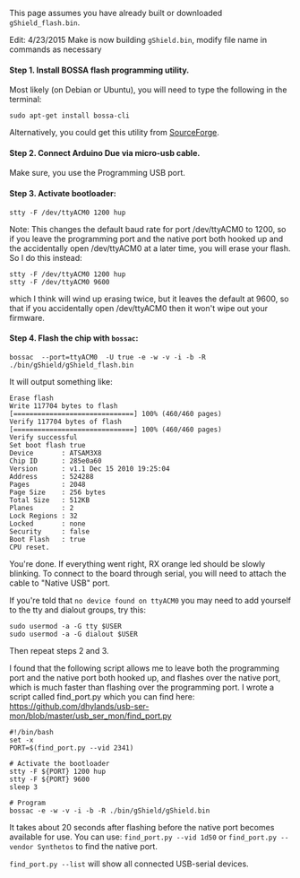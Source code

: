This page assumes you have already built or downloaded ```gShield_flash.bin```.

Edit: 4/23/2015 Make is now building ```gShield.bin```, modify file name in commands as necessary

#### Step 1. Install BOSSA flash programming utility.

Most likely (on Debian or Ubuntu), you will need to type the following in the terminal:

```
sudo apt-get install bossa-cli
```
Alternatively, you could get this utility from [SourceForge](http://sourceforge.net/projects/b-o-s-s-a/).

#### Step 2. Connect Arduino Due via micro-usb cable.

Make sure, you use the Programming USB port.

#### Step 3. Activate bootloader:
```
stty -F /dev/ttyACM0 1200 hup
```
Note: This changes the default baud rate for port /dev/ttyACM0 to 1200, so if you leave the programming port and the native port both hooked up and the accidentally open /dev/ttyACM0 at a later time, you will erase your flash. So I do this instead:
```
stty -F /dev/ttyACM0 1200 hup
stty -F /dev/ttyACM0 9600
```
which I think will wind up erasing twice, but it leaves the default at 9600, so that if you accidentally open /dev/ttyACM0 then it won't wipe out your firmware.

#### Step 4. Flash the chip with `bossac`:
```
bossac  --port=ttyACM0  -U true -e -w -v -i -b -R ./bin/gShield/gShield_flash.bin
```
It will output something like:

```
Erase flash
Write 117704 bytes to flash
[==============================] 100% (460/460 pages)
Verify 117704 bytes of flash
[==============================] 100% (460/460 pages)
Verify successful
Set boot flash true
Device       : ATSAM3X8
Chip ID      : 285e0a60
Version      : v1.1 Dec 15 2010 19:25:04
Address      : 524288
Pages        : 2048
Page Size    : 256 bytes
Total Size   : 512KB
Planes       : 2
Lock Regions : 32
Locked       : none
Security     : false
Boot Flash   : true
CPU reset.
```

You're done. If everything went right, RX orange led should be slowly blinking. To connect to the board through serial, you will need to attach the cable to "Native USB" port.

If you're told that ```no device found on ttyACM0``` you may need to add yourself to the tty and dialout groups, try this:
```
sudo usermod -a -G tty $USER
sudo usermod -a -G dialout $USER
```
Then repeat steps 2 and 3.

I found that the following script allows me to leave both the programming port and the native port both hooked up, and flashes over the native port, which is much faster than flashing over the programming port.
I wrote a script called find_port.py which you can find here: https://github.com/dhylands/usb-ser-mon/blob/master/usb_ser_mon/find_port.py

```
#!/bin/bash
set -x
PORT=$(find_port.py --vid 2341)

# Activate the bootloader
stty -F ${PORT} 1200 hup
stty -F ${PORT} 9600
sleep 3

# Program
bossac -e -w -v -i -b -R ./bin/gShield/gShield.bin
```

It takes about 20 seconds after flashing before the native port becomes available for use. You can use: ```find_port.py --vid 1d50``` or ```find_port.py --vendor Synthetos``` to find the native port.

```find_port.py --list``` will show all connected USB-serial devices.
